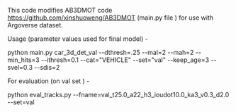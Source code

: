 This code modifies AB3DMOT code https://github.com/xinshuoweng/AB3DMOT (main.py file ) for use with Argoverse dataset.

Usage (parameter values used for final model) - 

python main.py car_3d_det_val --dthresh=.25 --mal=2 --mah=2 --min_hits=3 --ithresh=0.1 --cat="VEHICLE" --set="val" --keep_age=3 --svel=0.3 --sdis=2                              

For evaluation (on val set ) - 

python eval_tracks.py --fname=val_t25.0_a22_h3_ioudot10.0_ka3_v0.3_d2.0 --set=val

